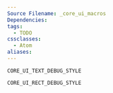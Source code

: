 ```yaml
---
Source Filename: _core_ui_macros
Dependencies: 
tags:
  - TODO
cssclasses:
  - Atom
aliases:
---
```

`CORE_UI_TEXT_DEBUG_STYLE`

`CORE_UI_RECT_DEBUG_STYLE`